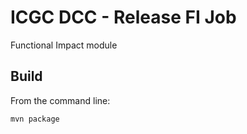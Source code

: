 ICGC DCC - Release FI Job
===

Functional Impact module

Build
---

From the command line:

	mvn package

